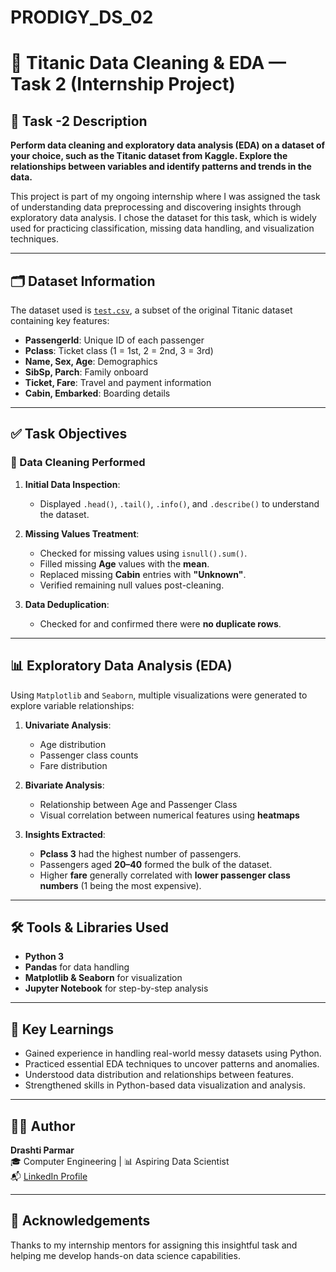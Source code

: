 # PRODIGY_DS_02
# 🧹 Titanic Data Cleaning & EDA — Task 2 (Internship Project)

## 📝 Task -2 Description

**Perform data cleaning and exploratory data analysis (EDA) on a dataset of your choice, such as the Titanic dataset from Kaggle. Explore the relationships between variables and identify patterns and trends in the data.**

This project is part of my ongoing internship where I was assigned the task of understanding data preprocessing and discovering insights through exploratory data analysis. I chose the dataset for this task, which is widely used for practicing classification, missing data handling, and visualization techniques.

---

## 🗂️ Dataset Information

The dataset used is [`test.csv`](./test.csv), a subset of the original Titanic dataset containing key features:

- **PassengerId**: Unique ID of each passenger  
- **Pclass**: Ticket class (1 = 1st, 2 = 2nd, 3 = 3rd)  
- **Name, Sex, Age**: Demographics  
- **SibSp, Parch**: Family onboard  
- **Ticket, Fare**: Travel and payment information  
- **Cabin, Embarked**: Boarding details

---

## ✅ Task Objectives

### 🔹 Data Cleaning Performed

1. **Initial Data Inspection**:
   - Displayed `.head()`, `.tail()`, `.info()`, and `.describe()` to understand the dataset.

2. **Missing Values Treatment**:
   - Checked for missing values using `isnull().sum()`.
   - Filled missing **Age** values with the **mean**.
   - Replaced missing **Cabin** entries with **"Unknown"**.
   - Verified remaining null values post-cleaning.

3. **Data Deduplication**:
   - Checked for and confirmed there were **no duplicate rows**.

---

## 📊 Exploratory Data Analysis (EDA)

Using `Matplotlib` and `Seaborn`, multiple visualizations were generated to explore variable relationships:

1. **Univariate Analysis**:
   - Age distribution
   - Passenger class counts
   - Fare distribution

2. **Bivariate Analysis**:
   - Relationship between Age and Passenger Class
   - Visual correlation between numerical features using **heatmaps**

3. **Insights Extracted**:
   - **Pclass 3** had the highest number of passengers.
   - Passengers aged **20–40** formed the bulk of the dataset.
   - Higher **fare** generally correlated with **lower passenger class numbers** (1 being the most expensive).

---

## 🛠️ Tools & Libraries Used

- **Python 3**
- **Pandas** for data handling
- **Matplotlib & Seaborn** for visualization
- **Jupyter Notebook** for step-by-step analysis

---

## 📌 Key Learnings

- Gained experience in handling real-world messy datasets using Python.
- Practiced essential EDA techniques to uncover patterns and anomalies.
- Understood data distribution and relationships between features.
- Strengthened skills in Python-based data visualization and analysis.

---

## 🙋‍♀️ Author

**Drashti Parmar**  
🎓 Computer Engineering | 📊 Aspiring Data Scientist  
📬 [LinkedIn Profile](https://www.linkedin.com/in/drashti-parmar-683358320/)

---

## 🔗 Acknowledgements

Thanks to my internship mentors for assigning this insightful task and helping me develop hands-on data science capabilities.

